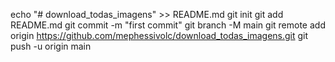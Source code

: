 echo "# download_todas_imagens" >> README.md
git init
git add README.md
git commit -m "first commit"
git branch -M main
git remote add origin https://github.com/mephessivolc/download_todas_imagens.git
git push -u origin main